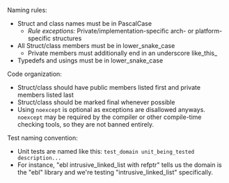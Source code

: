 Naming rules:

- Struct and class names must be in PascalCase
  - _Rule exceptions:_ Private/implementation-specific arch- or platform-specific structures
- All Struct/class members must be in lower_snake_case
  - Private members must additionally end in an underscore like_this\_
- Typedefs and usings must be in lower_snake_case

Code organization:

- Struct/class should have public members listed first and private members listed last
- Struct/class should be marked final whenever possible
- Using `noexcept` is optional as exceptions are disallowed anyways. `noexcept` may be required by the compiler or other compile-time checking tools, so they are not banned entirely.


Test naming convention:
- Unit tests are named like this: `test_domain unit_being_tested description...`
- For instance, "ebl intrusive_linked_list with refptr" tells us the domain is the "ebl" library and we're testing "intrusive_linked_list" specifically.
